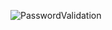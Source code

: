 ![PasswordValidation](https://github.com/MarkTheBoy/Password-Validation-Check/assets/146758649/8a7f3d5a-d249-40bb-985d-baae36d8f86f)
